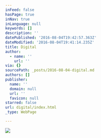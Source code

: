 ```yaml
---
inFeed: false
hasPage: true
inNav: true
inLanguage: null
keywords: []
description: ''
datePublished: '2016-08-04T19:42:57.363Z'
dateModified: '2016-08-04T19:41:14.235Z'
title: Digital
author:
  - name: ''
    url: ''
via: {}
sourcePath: _posts/2016-08-04-digital.md
authors: []
publisher:
  name: ''
  domain: null
  url: ''
  favicon: null
starred: false
url: digital/index.html
_type: WebPage

---
```

![](https://the-grid-user-content.s3-us-west-2.amazonaws.com/78a0ffde-b252-4c7c-b1b9-6023235337b4.jpg)